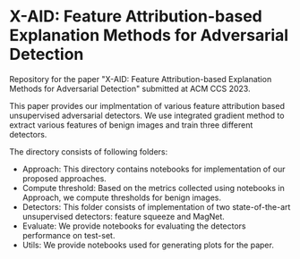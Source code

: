 # X-AID: Feature Attribution-based Explanation Methods for Adversarial Detection

Repository for the paper "X-AID: Feature Attribution-based Explanation Methods for Adversarial Detection" submitted at ACM CCS 2023. 

This paper provides our implmentation of various feature attribution based unsupervised adversarial detectors. We use integrated gradient method to extract various features of benign images and train three different detectors.

The directory consists of following folders: 
- Approach: This directory contains notebooks for implementation of our proposed approaches.
- Compute threshold: Based on the metrics collected using notebooks in Approach, we compute thresholds for benign images. 
- Detectors: This folder consists of implementation of two state-of-the-art unsupervised detectors: feature squeeze and MagNet. 
- Evaluate: We provide notebooks for evaluating the detectors performance on test-set. 
- Utils: We provide notebooks used for generating plots for the paper. 